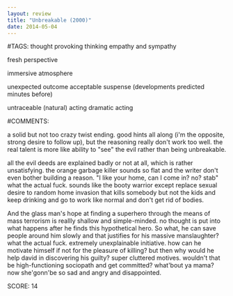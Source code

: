 ```yaml
---
layout: review
title: "Unbreakable (2000)"
date: 2014-05-04
---
```


#TAGS:
thought provoking thinking
empathy and sympathy

fresh perspective

immersive atmosphere

unexpected outcome
acceptable suspense (developments predicted minutes before)

untraceable (natural) acting
dramatic acting

#COMMENTS:

a solid but not too crazy twist ending. good hints all along (i'm the opposite, strong desire to follow up), but the reasoning really don't work too well. the real talent is more like ability to "see" the evil rather than being unbreakable.

all the evil deeds are explained badly or not at all, which is rather unsatisfying. the orange garbage killer sounds so flat and the writer don't even bother building a reason. "I like your home, can I come in? no? stab" what the actual fuck. sounds like the booty warrior except replace sexual desire to random home invasion that kills somebody but not the kids and keep drinking and go to work like normal and don't get rid of bodies.

And the glass man's hope at finding a superhero through the means of mass terrorism is reallly shallow and simple-minded. no thought is put into what happens after he finds this hypothetical hero. So what, he can save people around him slowly and that justifies for his massive manslaughter? what the actual fuck. extremely unexplainable initiative. how can he motivate himself if not for the pleasure of killing? but then why would he help david in discovering his guilty? super cluttered motives. wouldn't that be high-functioning sociopath and get committed? what'bout ya mama? now she'gonn'be so sad and angry and disappointed.





SCORE:
14
